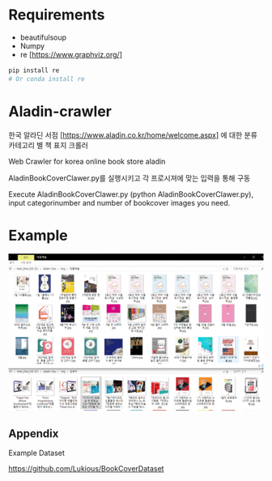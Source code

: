 # Requirements

- beautifulsoup
- Numpy
- re [https://www.graphviz.org/]
```python
pip install re
# Or conda install re
```

# Aladin-crawler
한국 알라딘 서점 [https://www.aladin.co.kr/home/welcome.aspx] 에 대한 분류 카테고리 별 책 표지 크롤러

Web Crawler for korea online book store aladin

AladinBookCoverClawer.py를 실행시키고 각 프로시져에 맞는 입력을 통해 구동

Execute AladinBookCoverClawer.py (python AladinBookCoverClawer.py), input categorinumber and number of bookcover images you need.

# Example
<img src="./images/example.png" width="600">

## Appendix
Example Dataset

https://github.com/Lukious/BookCoverDataset
